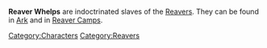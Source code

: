 **Reaver Whelps** are indoctrinated slaves of the
[Reavers](03%20-%20Projects%20&%20Wikis/Kenshi/Kenshi%20Wiki/Kenshi%20Wiki%20Template/Reavers.md "wikilink"). They can be found in
[Ark](Ark.md "wikilink") and in [Reaver Camps](Reaver_Camp.md "wikilink").

[Category:Characters](Category:Characters "wikilink")
[Category:Reavers](Category:Reavers "wikilink")